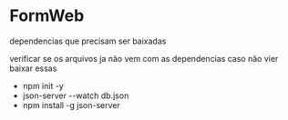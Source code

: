 # FormWeb

<p>dependencias que precisam ser baixadas</p>

<p>verificar se os arquivos ja não vem com as dependencias caso não vier baixar essas</p>
<ul>
<li>npm init -y</li>
<li>json-server --watch db.json</li>
<li>npm install -g  json-server</li>
</ul>
